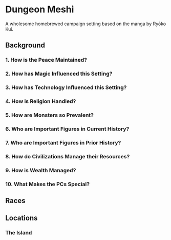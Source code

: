 # Dungeon Meshi
A wholesome homebrewed campaign setting based on the manga by Ryōko Kui.

## Background
### 1. How is the Peace Maintained?
### 2. How has Magic Influenced this Setting?
### 3. How has Technology Influenced this Setting?
### 4. How is Religion Handled?
### 5. How are Monsters so Prevalent?
### 6. Who are Important Figures in Current History?
### 7. Who are Important Figures in Prior History?
### 8. How do Civilizations Manage their Resources?
### 9. How is Wealth Managed?
### 10. What Makes the PCs Special?

## Races

## Locations
### The Island
